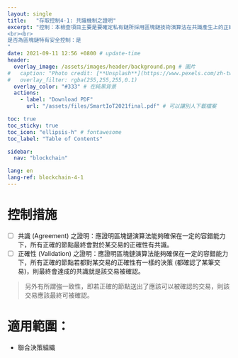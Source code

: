 ```yaml
---
layout: single
title:   "存取控制4-1: 共識機制之證明"
excerpt: "控制：本檢查項目主要是要確定私有鏈所採用區塊鏈技術演算法在共識產生上的正確性。又分成以共識與正確性。
<br><br>
是否為區塊鏈特有安全控制：是
" 
date: 2021-09-11 12:56 +0800 # update-time
header:
  overlay_image: /assets/images/header/background.png # 圖片
#   caption: "Photo credit: [**Unsplash**](https://www.pexels.com/zh-tw/search/earth/)" # 可以表示圖片來源
#   overlay_filter: rgba(255,255,255,0.1)
  overlay_color: "#333" # 在純黑背景
  actions:
    - label: "Download PDF"
      url: "/assets/files/SmartIoT2021final.pdf" # 可以讓別人下載檔案

toc: true
toc_sticky: true
toc_icon: "ellipsis-h" # fontawesome
toc_label: "Table of Contents"

sidebar:
  nav: "blockchain"

lang: en
lang-ref: blockchain-4-1
---
```



# 控制措施

- [ ] 共識 (Agreement) 之證明：應證明區塊鏈演算法能夠確保在一定的容錯能力下，所有正確的節點最終會對於某交易的正確性有共識。
- [ ] 正確性 (Validation) 之證明：應證明區塊鏈演算法能夠確保在一定的容錯能力下，所有正確的節點若都對某交易的正確性有一樣的決策 (都確認了某筆交易)，則最終會達成的共識就是該交易被確認。

> 另外有所謂強一致性，即若正確的節點送出了應該可以被確認的交易，則該交易應該最終可被確認。

# 適用範圍：
- 聯合決策組織

